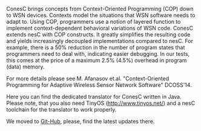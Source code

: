 ConesC brings concepts from Context-Oriented Programming (COP) down to WSN devices. Contexts model the situations that WSN software needs to adapt to. Using COP, programmers use a notion of layered function to implement context-dependent behavioral variations of WSN code. ConesC extends nesC with COP constructs. It greatly simplifies the resulting code and yields increasingly decoupled implementations compared to nesC. For example, there is a 50% reduction in the number of program states that programmers need to deal with, indicating easier debugging. In our tests, this comes at the price of a maximum 2.5% (4.5%) overhead in program (data) memory.

For more details please see M. Afanasov et.al. "Context-Oriented Programming for Adaptive Wireless Sensor Network Software" DCOSS'14.

Here you can find the dedicated translator for ConesC written in Java. Please note, that you also need TinyOS (http://www.tinyos.net/) and a nesC toolchain for the translator to work properly.

We moved to [Git-Hub](https://github.com/muxanasov/ConesC), please, find the latest updates there.